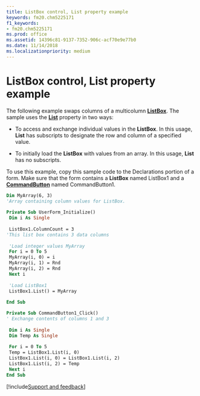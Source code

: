 ```yaml
---
title: ListBox control, List property example
keywords: fm20.chm5225171
f1_keywords:
- fm20.chm5225171
ms.prod: office
ms.assetid: 14396c81-9137-7352-906c-acf70e9e77b0
ms.date: 11/14/2018
ms.localizationpriority: medium
---
```



# ListBox control, List property example

The following example swaps columns of a multicolumn **[ListBox](listbox-control.md)**. The sample uses the **[List](list-property-microsoft-forms.md)** property in two ways:

- To access and exchange individual values in the **ListBox**. In this usage, **List** has subscripts to designate the row and column of a specified value.
    
- To initially load the **ListBox** with values from an array. In this usage, **List** has no subscripts.
    
To use this example, copy this sample code to the Declarations portion of a form. Make sure that the form contains a **ListBox** named ListBox1 and a **[CommandButton](commandbutton-control.md)** named CommandButton1.



```vb
Dim MyArray(6, 3) 
'Array containing column values for ListBox. 
 
Private Sub UserForm_Initialize() 
 Dim i As Single 
 
 ListBox1.ColumnCount = 3 
'This list box contains 3 data columns 
 
 'Load integer values MyArray 
 For i = 0 To 5 
 MyArray(i, 0) = i 
 MyArray(i, 1) = Rnd 
 MyArray(i, 2) = Rnd 
 Next i 
 
 'Load ListBox1 
 ListBox1.List() = MyArray 
 
End Sub
```


```vb
Private Sub CommandButton1_Click() 
' Exchange contents of columns 1 and 3 
 
 Dim i As Single 
 Dim Temp As Single 
 
 For i = 0 To 5 
 Temp = ListBox1.List(i, 0) 
 ListBox1.List(i, 0) = ListBox1.List(i, 2) 
 ListBox1.List(i, 2) = Temp 
 Next i 
End Sub
```

[!include[Support and feedback](~/includes/feedback-boilerplate.md)]
